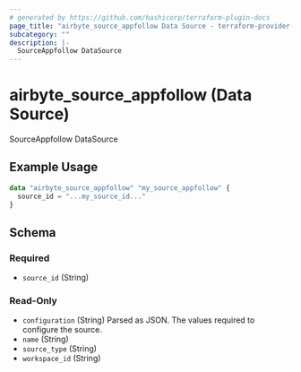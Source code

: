 ```yaml
---
# generated by https://github.com/hashicorp/terraform-plugin-docs
page_title: "airbyte_source_appfollow Data Source - terraform-provider-airbyte"
subcategory: ""
description: |-
  SourceAppfollow DataSource
---
```


# airbyte_source_appfollow (Data Source)

SourceAppfollow DataSource

## Example Usage

```terraform
data "airbyte_source_appfollow" "my_source_appfollow" {
  source_id = "...my_source_id..."
}
```

<!-- schema generated by tfplugindocs -->
## Schema

### Required

- `source_id` (String)

### Read-Only

- `configuration` (String) Parsed as JSON.
The values required to configure the source.
- `name` (String)
- `source_type` (String)
- `workspace_id` (String)



